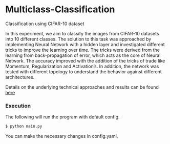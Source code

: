 # Multiclass-Classification
Classification using CIFAR-10 dataset

In this experiment, we aim to classify the images from CIFAR-10 datasets into 10 different classes. The solution to this task was approached by implementing
Neural Network with a hidden layer and investigated different tricks to improve the learning over time. The tricks were derived from the learning from back-propagation of error, which acts as the core of Neural Network. The accuracy 
improved with the addition of the tricks of trade like Momentum, Regularization and Activation’s. In addition, the network was tested with different topology to
understand the behavior against different architectures.

Details on the underlying technical approaches and results can be found [here](https://drive.google.com/file/d/1KXUIWZneUGjklwgtqW_fTHQc39bZWSNf/view?usp=sharing)

### Execution

The following will run the program with default config.
```bash
$ python main.py 
```

You can make the necessary changes in config.yaml.
